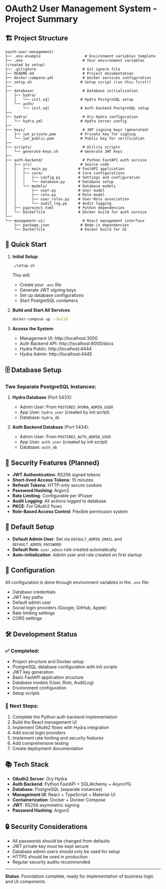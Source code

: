 # OAuth2 User Management System - Project Summary

## 🏗️ Project Structure

```
oauth-user-management/
├── .env.example                    # Environment variables template
├── .env                           # Your environment variables (created by setup)
├── .gitignore                     # Git ignore file
├── README.md                      # Project documentation
├── docker-compose.yml             # Docker services configuration
├── setup.sh                      # Setup script (run this first!)
├── 
├── database/                      # Database initialization
│   ├── hydra/
│   │   └── init.sql              # Hydra PostgreSQL setup
│   └── auth/
│       └── init.sql              # Auth backend PostgreSQL setup
├── 
├── hydra/                         # Ory Hydra configuration
│   └── hydra.yml                 # Hydra server config
├── 
├── keys/                          # JWT signing keys (generated)
│   ├── jwt_private.pem           # Private key for signing
│   └── jwt_public.pem            # Public key for verification
├── 
├── scripts/                       # Utility scripts
│   └── generate-keys.sh          # Generate JWT keys
├── 
├── auth-backend/                  # Python FastAPI auth service
│   ├── src/                      # Source code
│   │   ├── main.py              # FastAPI application
│   │   ├── core/                # Core configurations
│   │   │   ├── config.py        # Settings and configuration
│   │   │   └── database.py      # Database setup
│   │   └── models/              # Database models
│   │       ├── user.py          # User model
│   │       ├── role.py          # Role model
│   │       ├── user_roles.py    # User-Role association
│   │       └── audit_log.py     # Audit logging
│   ├── pyproject.toml           # Python dependencies
│   └── Dockerfile               # Docker build for auth service
└── 
└── management-ui/                 # React management interface
    ├── package.json              # Node.js dependencies
    └── Dockerfile                # Docker build for UI

```

## 🚀 Quick Start

1. **Initial Setup**:
   ```bash
   ./setup.sh
   ```
   This will:
   - Create your `.env` file
   - Generate JWT signing keys
   - Set up database configurations
   - Start PostgreSQL containers

2. **Build and Start All Services**:
   ```bash
   docker-compose up --build
   ```

3. **Access the System**:
   - Management UI: http://localhost:3000
   - Auth Backend API: http://localhost:8000/docs
   - Hydra Public: http://localhost:4444
   - Hydra Admin: http://localhost:4445

## 🗄️ Database Setup

### Two Separate PostgreSQL Instances:

1. **Hydra Database** (Port 5433):
   - Admin User: From `POSTGRES_HYDRA_ADMIN_USER`
   - App User: `hydra_user` (created by init script)
   - Database: `hydra_db`

2. **Auth Backend Database** (Port 5434):
   - Admin User: From `POSTGRES_AUTH_ADMIN_USER`
   - App User: `auth_user` (created by init script)
   - Database: `auth_db`

## 🔑 Security Features (Planned)

- **JWT Authentication**: RS256 signed tokens
- **Short-lived Access Tokens**: 15 minutes
- **Refresh Tokens**: HTTP-only secure cookies
- **Password Hashing**: Argon2
- **Rate Limiting**: Configurable per IP/user
- **Audit Logging**: All actions logged to database
- **PKCE**: For OAuth2 flows
- **Role-Based Access Control**: Flexible permission system

## 📝 Default Setup

- **Default Admin User**: Set via `DEFAULT_ADMIN_EMAIL` and `DEFAULT_ADMIN_PASSWORD`
- **Default Role**: `user_admin` role created automatically
- **Auto-initialization**: Admin user and role created on first startup

## 🔧 Configuration

All configuration is done through environment variables in the `.env` file:

- Database credentials
- JWT key paths
- Default admin user
- Social login providers (Google, GitHub, Apple)
- Rate limiting settings
- CORS settings

## 🛠️ Development Status

### ✅ Completed:
- Project structure and Docker setup
- PostgreSQL database configuration with init scripts
- JWT key generation
- Basic FastAPI application structure
- Database models (User, Role, AuditLog)
- Environment configuration
- Setup scripts

### 🚧 Next Steps:
1. Complete the Python auth backend implementation
2. Build the React management UI
3. Implement OAuth2 flows with Hydra integration
4. Add social login providers
5. Implement rate limiting and security features
6. Add comprehensive testing
7. Create deployment documentation

## 📚 Tech Stack

- **OAuth2 Server**: Ory Hydra
- **Auth Backend**: Python FastAPI + SQLAlchemy + AsyncPG
- **Database**: PostgreSQL (separate instances)
- **Management UI**: React + TypeScript + Material-UI
- **Containerization**: Docker + Docker Compose
- **JWT**: RS256 asymmetric signing
- **Password Hashing**: Argon2

## 🔒 Security Considerations

- All passwords should be changed from defaults
- JWT private key must be kept secure
- Database admin users should only be used for setup
- HTTPS should be used in production
- Regular security audits recommended

---

**Status**: Foundation complete, ready for implementation of business logic and UI components.
